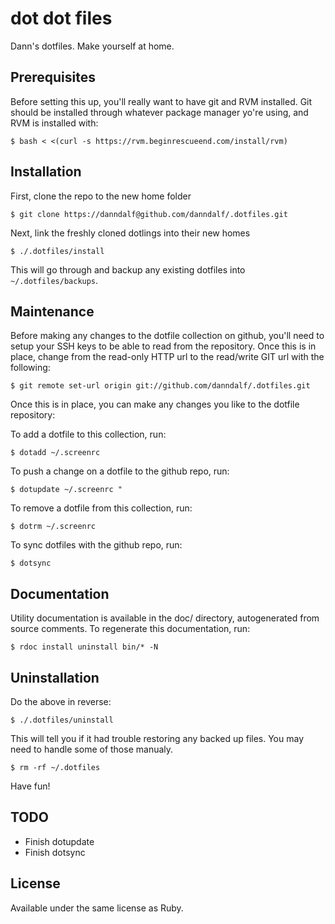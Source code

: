 dot dot files
=============

Dann's dotfiles.  Make yourself at home.

Prerequisites
-------------

Before setting this up, you'll really want to have git and RVM installed.  Git should be installed through whatever package manager yo're using, and RVM is installed with:

	$ bash < <(curl -s https://rvm.beginrescueend.com/install/rvm)

Installation
------------

First, clone the repo to the new home folder

	$ git clone https://danndalf@github.com/danndalf/.dotfiles.git

Next, link the freshly cloned dotlings into their new homes

	$ ./.dotfiles/install

This will go through and backup any existing dotfiles into `~/.dotfiles/backups`.

Maintenance
-----------

Before making any changes to the dotfile collection on github, you'll need to setup your SSH keys to be able to read from the repository.  Once this is in place, change from the read-only HTTP url to the read/write GIT url with the following:

	$ git remote set-url origin git://github.com/danndalf/.dotfiles.git

Once this is in place, you can make any changes you like to the dotfile repository:

To add a dotfile to this collection, run:

	$ dotadd ~/.screenrc

To push a change on a dotfile to the github repo, run:

	$ dotupdate ~/.screenrc "

To remove a dotfile from this collection, run:

	$ dotrm ~/.screenrc

To sync dotfiles with the github repo, run:

	$ dotsync

Documentation
-------------

Utility documentation is available in the doc/ directory, autogenerated from source comments.  To regenerate this documentation, run:

	$ rdoc install uninstall bin/* -N

Uninstallation
--------------

Do the above in reverse:

	$ ./.dotfiles/uninstall

This will tell you if it had trouble restoring any backed up files.  You may need to handle some of those manualy.

	$ rm -rf ~/.dotfiles

Have fun!

TODO
----

* Finish dotupdate
* Finish dotsync

License
-------

Available under the same license as Ruby.

